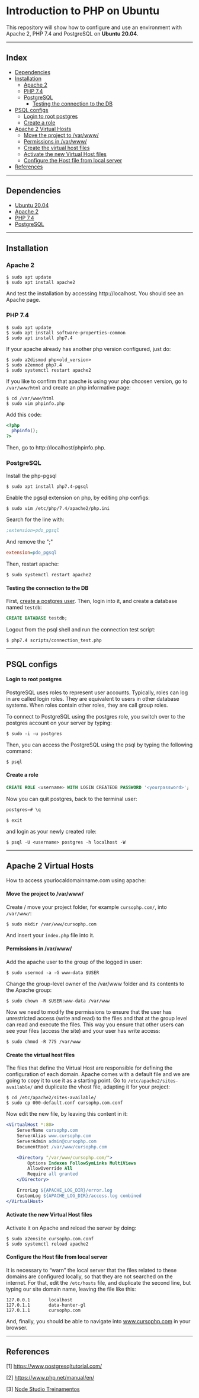 <h1>Introduction to PHP on Ubuntu</h1>

This repository will show how to configure and use an environment with Apache 2, PHP 7.4 and PostgreSQL on **Ubuntu 20.04**.

---

<h2>Index</h2>

- [Dependencies](#dependencies)
- [Installation](#installation)
  - [Apache 2](#apache-2)
  - [PHP 7.4](#php-74)
  - [PostgreSQL](#postgresql)
    - [Testing the connection to the DB](#testing-the-connection-to-the-db)
- [PSQL configs](#psql-configs)
    - [Login to root postgres](#login-to-root-postgres)
    - [Create a role](#create-a-role)
- [Apache 2 Virtual Hosts](#apache-2-virtual-hosts)
    - [Move the project to /var/www/](#move-the-project-to-varwww)
    - [Permissions in /var/www/](#permissions-in-varwww)
    - [Create the virtual host files](#create-the-virtual-host-files)
    - [Activate the new Virtual Host files](#activate-the-new-virtual-host-files)
    - [Configure the Host file from local server](#configure-the-host-file-from-local-server)
- [References](#references)

---

## Dependencies

- [Ubuntu 20.04](https://releases.ubuntu.com/20.04/)
- [Apache 2](https://www.apache.org/)
- [PHP 7.4](https://www.php.net/)
- [PostgreSQL](https://www.postgresql.org/)

---

## Installation

### Apache 2

```shell
$ sudo apt update
$ sudo apt install apache2
```

And test the installation by accessing http://localhost.
You should see an Apache page.

### PHP 7.4

```shell
$ sudo apt update
$ sudo apt install software-properties-common
$ sudo apt install php7.4
```

If your apache already has another php version configured, just do:

```shell
$ sudo a2dismod php<old_version>
$ sudo a2enmod php7.4
$ sudo systemctl restart apache2
```

If you like to confirm that apache is using your php choosen version, go to `/var/www/html` and create an php informative page:

```shell
$ cd /var/www/html
$ sudo vim phpinfo.php
```

Add this code:

```php
<?php
  phpinfo(); 
?>
```

Then, go to http://localhost/phpinfo.php.

### PostgreSQL

Install the php-pgsql

```shell
$ sudo apt install php7.4-pgsql
```

Enable the pgsql extension on php, by editing php configs:

```shell
$ sudo vim /etc/php/7.4/apache2/php.ini
```

Search for the line with:

```ini
;extension=pdo_pgsql
```

And remove the ";"

```ini
extension=pdo_pgsql
```

Then, restart apache:


```shell
$ sudo systemctl restart apache2
```

#### Testing the connection to the DB

First, [create a postgres user](#psql-configs). Then, login into it, and create a database named `testdb`:

```sql
CREATE DATABASE testdb;
```

Logout from the psql shell and run the connection test script:

```shell
$ php7.4 scripts/connection_test.php
```

---

## PSQL configs

#### Login to root postgres

PostgreSQL uses roles to represent user accounts. Typically, roles can log in are called login roles. They are equivalent to users in other database systems. When roles contain other roles, they are call group roles.

To connect to PostgreSQL using the postgres role, you switch over to the postgres account on your server by typing:

```shell
$ sudo -i -u postgres
```

Then, you can access the PostgreSQL using the psql by typing the following command:

```shell
$ psql
```

#### Create a role

```sql
CREATE ROLE <username> WITH LOGIN CREATEDB PASSWORD '<yourpassword>';
```

Now you can quit postgres, back to the terminal user:

```sql
postgres=# \q
```

```shell
$ exit
```

and login as your newly created role:

```shell
$ psql -U <username> postgres -h localhost -W
```

---

## Apache 2 Virtual Hosts

How to access yourlocaldomainname.com using apache:

#### Move the project to /var/www/

Create / move your project folder, for example `cursophp.com/`, into `/var/www/`:

```shell
$ sudo mkdir /var/www/cursophp.com
```

And insert your `index.php` file into it.

#### Permissions in /var/www/

Add the apache user to the group of the logged in user:

```shell
$ sudo usermod -a -G www-data $USER
```

Change the group-level owner of the /var/www folder and its contents to the Apache group:

```shell
$ sudo chown -R $USER:www-data /var/www
```

Now we need to modify the permissions to ensure that the user has unrestricted access (write and read) to the files and that at the group level can read and execute the files. This way you ensure that other users can see your files (access the site) and your user has write access:

```shell
$ sudo chmod -R 775 /var/www
```

#### Create the virtual host files

The files that define the Virtual Host are responsible for defining the configuration of each domain. Apache comes with a default file and we are going to copy it to use it as a starting point. Go to `/etc/apache2/sites-available/` and duplicate the vhost file, adapting it for your project:

```shell
$ cd /etc/apache2/sites-available/
$ sudo cp 000-default.conf cursophp.com.conf
```

Now edit the new file, by leaving this content in it:

```apache
<VirtualHost *:80>
	ServerName cursophp.com
	ServerAlias www.cursophp.com
	ServerAdmin admin@cursophp.com
	DocumentRoot /var/www/cursophp.com

	<Directory "/var/www/cursophp.com/">
		Options Indexes FollowSymLinks MultiViews
		AllowOverride All
		Require all granted
	</Directory>

	ErrorLog ${APACHE_LOG_DIR}/error.log
	CustomLog ${APACHE_LOG_DIR}/access.log combined
</VirtualHost>
```

#### Activate the new Virtual Host files

Activate it on Apache and reload the server by doing:

```shell
$ sudo a2ensite cursophp.com.conf
$ sudo systemctl reload apache2
```

#### Configure the Host file from local server

It is necessary to “warn” the local server that the files related to these domains are configured locally, so that they are not searched on the internet. For that, edit the `/etc/hosts` file, and duplicate the second line, but typing our site domain name, leaving the file like this:

```
127.0.0.1       localhost
127.0.1.1       data-hunter-gl
127.0.1.1       cursophp.com
```

And, finally, you should be able to navigate into www.cursophp.com in your browser.

---

## References

[1] https://www.postgresqltutorial.com/

[2] https://www.php.net/manual/en/

[3] [Node Studio Treinamentos](https://www.youtube.com/channel/UCZZ0NTtOgsLIT4Skr6GUpAw)
